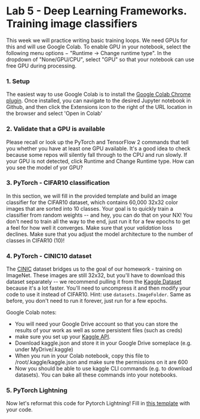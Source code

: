 # Lab 5 - Deep Learning Frameworks. Training image classifiers

This week we will practice writing basic training loops. We need GPUs for this and will use Google Colab. To enable GPU in your notebook, select the following menu options − "Runtime -> Change runtime type". In the dropdown of "None/GPU/CPU", select "GPU" so that your notebook can use free GPU during processing. 
 
### 1. Setup  
The easiest way to use Google Colab is to install the [Google Colab Chrome plugin](https://chrome.google.com/webstore/detail/open-in-colab/iogfkhleblhcpcekbiedikdehleodpjo?hl=en_). Once installed, you can navigate to the desired Jupyter notebook in Github, and then click the Extensions icon to the right of the URL location in the browser and select 'Open in Colab'
 
### 2. Validate that a GPU is available  
Please recall or look up the PyTorch and TensorFlow 2 commands that tell you whether you have at least one GPU available. It's a good idea to check because some repos will silently fall through to the CPU and run slowly. If your GPU is not detected, click Runtime and Change Runtime type. How can you see the model of yor GPU?
 
### 3. PyTorch - CIFAR10 classification
In this section, we will fill in the provided template and build an image classifier for the CIFAR10 dataset, which contains 60,000 32x32 color images that are sorted into 10 classes. Your goal is to quickly train a classifier from random weights -- and hey, you can do that on your NX!  You don't need to train all the way to the end, just run it for a few epochs to get a feel for how well it converges. Make sure that your _validation_ loss declines.  Make sure that you adjust the model architecture to the number of classes in CIFAR10 (10)!

### 4. PyTorch - CINIC10 dataset
The [CINIC](https://github.com/BayesWatch/cinic-10) dataset bridges us to the goal of our homework - training on ImageNet. These images are still 32x32, but you'll have to download this dataset separately -- we recommend pulling it from the [Kaggle Dataset](https://www.kaggle.com/mengcius/cinic10) because it's a lot faster. You'll need to uncompress it and then modify your code to use it instead of CIFAR10. Hint: use `datasets.ImageFolder`. Same as before, you don't need to run it forever, just run for a few epochs.

Google Colab notes:
* You will need your Google Drive account so that you can store the results of your work as well as some persistent files (such as creds)
* make sure you set up your [Kaggle API](https://www.kaggle.com/docs/api). 
* Download kaggle.json and store it in your Google Drive someplace (e.g. under MyDrive/.kaggle)
* When you run in your Colab notebook, copy this file to /root/.kaggle/kaggle.json and make sure the permissions on it are 600
* Now you should be able to use kaggle CLI commands (e.g. to download datasets). You can bake all these commands into your notebooks.

### 5. PyTorch Lightning
Now let's reformat this code for Pytorch Lightning! Fill in [this template](https://github.com/MIDS-scaling-up/v3/blob/main/week05/lab/cifar_lightning_lab.ipynb) with your code. 
